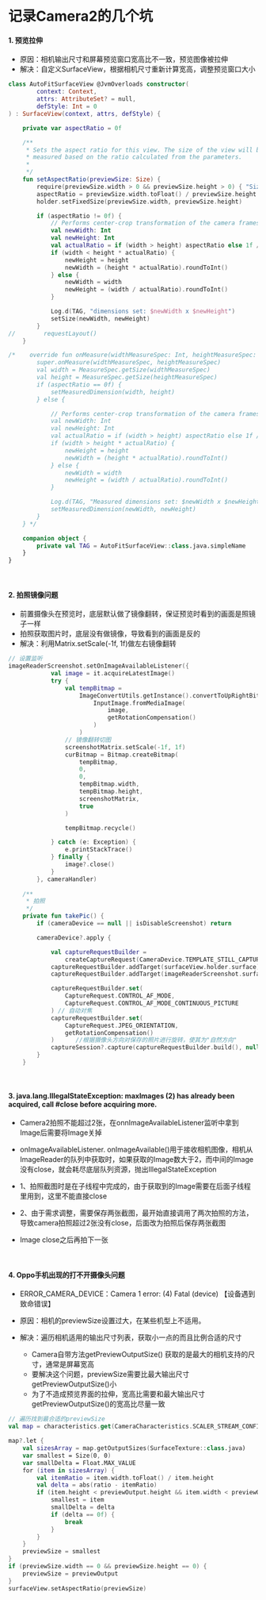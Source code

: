 # 记录Camera2的几个坑

#### 1. 预览拉伸
- 原因：相机输出尺寸和屏幕预览窗口宽高比不一致，预览图像被拉伸
- 解决：自定义SurfaceView，根据相机尺寸重新计算宽高，调整预览窗口大小

``` kotlin
class AutoFitSurfaceView @JvmOverloads constructor(
        context: Context,
        attrs: AttributeSet? = null,
        defStyle: Int = 0
) : SurfaceView(context, attrs, defStyle) {

    private var aspectRatio = 0f

    /**
     * Sets the aspect ratio for this view. The size of the view will be
     * measured based on the ratio calculated from the parameters.
     *
     */
    fun setAspectRatio(previewSize: Size) {
        require(previewSize.width > 0 && previewSize.height > 0) { "Size cannot be negative" }
        aspectRatio = previewSize.width.toFloat() / previewSize.height.toFloat()
        holder.setFixedSize(previewSize.width, previewSize.height)

        if (aspectRatio != 0f) {
            // Performs center-crop transformation of the camera frames
            val newWidth: Int
            val newHeight: Int
            val actualRatio = if (width > height) aspectRatio else 1f / aspectRatio
            if (width < height * actualRatio) {
                newHeight = height
                newWidth = (height * actualRatio).roundToInt()
            } else {
                newWidth = width
                newHeight = (width / actualRatio).roundToInt()
            }

            Log.d(TAG, "dimensions set: $newWidth x $newHeight")
            setSize(newWidth, newHeight)
        }
//        requestLayout()
    }

/*    override fun onMeasure(widthMeasureSpec: Int, heightMeasureSpec: Int) {
        super.onMeasure(widthMeasureSpec, heightMeasureSpec)
        val width = MeasureSpec.getSize(widthMeasureSpec)
        val height = MeasureSpec.getSize(heightMeasureSpec)
        if (aspectRatio == 0f) {
            setMeasuredDimension(width, height)
        } else {

            // Performs center-crop transformation of the camera frames
            val newWidth: Int
            val newHeight: Int
            val actualRatio = if (width > height) aspectRatio else 1f / aspectRatio
            if (width > height * actualRatio) {
                newHeight = height
                newWidth = (height * actualRatio).roundToInt()
            } else {
                newWidth = width
                newHeight = (width / actualRatio).roundToInt()
            }

            Log.d(TAG, "Measured dimensions set: $newWidth x $newHeight")
            setMeasuredDimension(newWidth, newHeight)
        }
    } */

    companion object {
        private val TAG = AutoFitSurfaceView::class.java.simpleName
    }
}
```

</br>

#### 2. 拍照镜像问题
- 前置摄像头在预览时，底层默认做了镜像翻转，保证预览时看到的画面是照镜子一样
- 拍照获取图片时，底层没有做镜像，导致看到的画面是反的
- 解决：利用Matrix.setScale(-1f, 1f)做左右镜像翻转

``` kotlin 
// 设置监听
imageReaderScreenshot.setOnImageAvailableListener({
            val image = it.acquireLatestImage()
            try {
                val tempBitmap =
                    ImageConvertUtils.getInstance().convertToUpRightBitmap(
                        InputImage.fromMediaImage(
                            image,
                            getRotationCompensation()
                        )
                    )
                // 镜像翻转切图
                screenshotMatrix.setScale(-1f, 1f)
                curBitmap = Bitmap.createBitmap(
                    tempBitmap,
                    0,
                    0,
                    tempBitmap.width,
                    tempBitmap.height,
                    screenshotMatrix,
                    true
                )

                tempBitmap.recycle()

            } catch (e: Exception) {
                e.printStackTrace()
            } finally {
                image?.close()
            }
        }, cameraHandler)
        
    /**
     * 拍照
     */
    private fun takePic() {
        if (cameraDevice == null || isDisableScreenshot) return

        cameraDevice?.apply {

            val captureRequestBuilder =
                createCaptureRequest(CameraDevice.TEMPLATE_STILL_CAPTURE)
            captureRequestBuilder.addTarget(surfaceView.holder.surface)
            captureRequestBuilder.addTarget(imageReaderScreenshot.surface)

            captureRequestBuilder.set(
                CaptureRequest.CONTROL_AF_MODE,
                CaptureRequest.CONTROL_AF_MODE_CONTINUOUS_PICTURE
            ) // 自动对焦
            captureRequestBuilder.set(
                CaptureRequest.JPEG_ORIENTATION,
                getRotationCompensation()
            )      //根据摄像头方向对保存的照片进行旋转，使其为"自然方向"
            captureSession?.capture(captureRequestBuilder.build(), null, cameraHandler)
        }
    }
```

</br>

#### 3. java.lang.IllegalStateException: maxImages (2) has already been acquired, call #close before acquiring more.

- Camera2拍照不能超过2张，在onnImageAvailableListener监听中拿到Image后需要将Image关掉

- onImageAvailableListener. onImageAvailable()用于接收相机图像，相机从ImageReader的队列中获取时，如果获取的Image数大于2，而中间的Image没有close，就会耗尽底层队列资源，抛出IllegalStateException

- 1、拍照截图时是在子线程中完成的，由于获取到的Image需要在后面子线程里用到，这里不能直接close
- 2、由于需求调整，需要保存两张截图，最开始直接调用了两次拍照的方法，导致camera拍照超过2张没有close，后面改为拍照后保存两张截图

- Image close之后再拍下一张

</br>

#### 4. Oppo手机出现的打不开摄像头问题

- ERROR_CAMERA_DEVICE：Camera 1 error: (4) Fatal (device)  【设备遇到致命错误】

- 原因：相机的previewSize设置过大，在某些机型上不适用。
- 解决：遍历相机适用的输出尺寸列表，获取小一点的而且比例合适的尺寸
    - Camera自带方法getPreviewOutputSize() 获取的是最大的相机支持的尺寸，通常是屏幕宽高
    - 要解决这个问题，previewSize需要比最大输出尺寸getPreviewOutputSize()小
    - 为了不造成预览界面的拉伸，宽高比需要和最大输出尺寸getPreviewOutputSize()的宽高比尽量一致 

```kotlin
// 遍历找到最合适的previewSize
val map = characteristics.get(CameraCharacteristics.SCALER_STREAM_CONFIGURATION_MAP)

map?.let {
    val sizesArray = map.getOutputSizes(SurfaceTexture::class.java)
    var smallest = Size(0, 0)
    var smallDelta = Float.MAX_VALUE
    for (item in sizesArray) {
        val itemRatio = item.width.toFloat() / item.height
        val delta = abs(ratio - itemRatio)
        if (item.height < previewOutput.height && item.width < previewOutput.width && delta < 0.2 && delta < smallDelta) {
            smallest = item
            smallDelta = delta
            if (delta == 0f) {
                break
            }
        }
    }
    previewSize = smallest
}
if (previewSize.width == 0 && previewSize.height == 0) {
    previewSize = previewOutput
}
surfaceView.setAspectRatio(previewSize)
```
